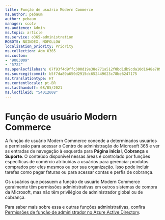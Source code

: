 ```yaml
---
title: Função de usuário Modern Commerce
ms.author: pebaum
author: pebaum
manager: scotv
ms.audience: Admin
ms.topic: article
ms.service: o365-administration
ROBOTS: NOINDEX, NOFOLLOW
localization_priority: Priority
ms.collection: Adm_O365
ms.custom:
- "9003009"
- "5722"
ms.openlocfilehash: 07f93f4d9ffc300d19e38e771a512f0bd1db9cda10d1648e789917d85a1a39df
ms.sourcegitcommit: b5f7da89a650d2915dc652449623c78be6247175
ms.translationtype: HT
ms.contentlocale: pt-BR
ms.lasthandoff: 08/05/2021
ms.locfileid: "54012008"
---
```

# <a name="modern-commerce-user-role"></a>Função de usuário Modern Commerce

A função de usuário Modern Commerce concede a determinados usuários a permissão para acessar o Centro de administração do Microsoft 365 e ver as entradas de navegação à esquerda para **Página inicial**, **Cobrança** e **Suporte**. O conteúdo disponível nessas áreas é controlado por funções específicas de comércio atribuídas a usuários para gerenciar produtos comprados por eles mesmos ou por sua organização. Isso pode incluir tarefas como pagar faturas ou para acessar contas e perfis de cobrança.

Os usuários que possuem a função de usuário Modern Commerce geralmente têm permissões administrativas em outros sistemas de compra da Microsoft, mas não têm privilégios de administrador global ou de cobrança.

Para saber mais sobre essa e outras funções administrativas, confira [Permissões de função de administrador no Azure Active Directory](https://docs.microsoft.com/azure/active-directory/users-groups-roles/directory-assign-admin-roles#modern-commerce-administrator).